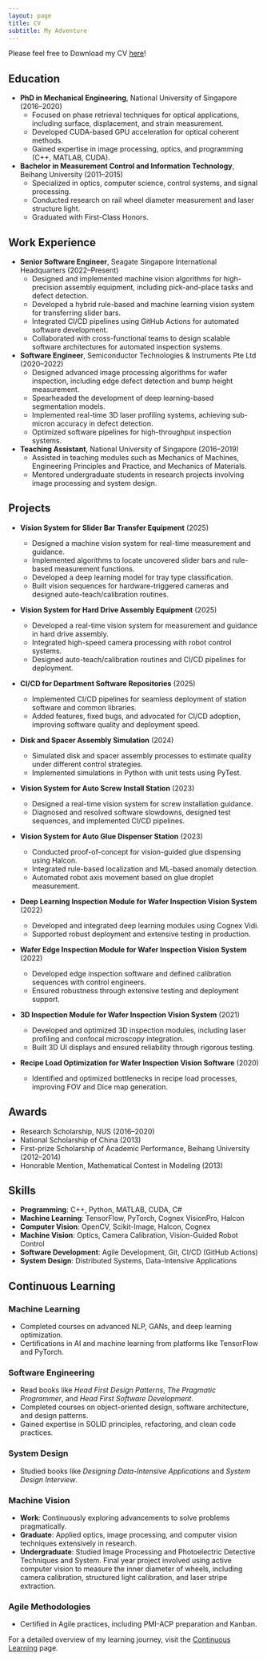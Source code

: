 ```yaml
---
layout: page
title: CV
subtitle: My Adventure
---
```


Please feel free to Download my CV [here](/files/cv_complex.pdf)!

## Education

- **PhD in Mechanical Engineering**, National University of Singapore (2016–2020)
  - Focused on phase retrieval techniques for optical applications, including surface, displacement, and strain measurement.
  - Developed CUDA-based GPU acceleration for optical coherent methods.
  - Gained expertise in image processing, optics, and programming (C++, MATLAB, CUDA).
- **Bachelor in Measurement Control and Information Technology**, Beihang University (2011–2015)
  - Specialized in optics, computer science, control systems, and signal processing.
  - Conducted research on rail wheel diameter measurement and laser structure light.
  - Graduated with First-Class Honors.

## Work Experience

- **Senior Software Engineer**, Seagate Singapore International Headquarters (2022–Present)
  - Designed and implemented machine vision algorithms for high-precision assembly equipment, including pick-and-place tasks and defect detection.
  - Developed a hybrid rule-based and machine learning vision system for transferring slider bars.
  - Integrated CI/CD pipelines using GitHub Actions for automated software development.
  - Collaborated with cross-functional teams to design scalable software architectures for automated inspection systems.
- **Software Engineer**, Semiconductor Technologies & Instruments Pte Ltd (2020–2022)
  - Designed advanced image processing algorithms for wafer inspection, including edge defect detection and bump height measurement.
  - Spearheaded the development of deep learning-based segmentation models.
  - Implemented real-time 3D laser profiling systems, achieving sub-micron accuracy in defect detection.
  - Optimized software pipelines for high-throughput inspection systems.
- **Teaching Assistant**, National University of Singapore (2016–2019)
  - Assisted in teaching modules such as Mechanics of Machines, Engineering Principles and Practice, and Mechanics of Materials.
  - Mentored undergraduate students in research projects involving image processing and system design.

## Projects

- **Vision System for Slider Bar Transfer Equipment** (2025)
  - Designed a machine vision system for real-time measurement and guidance.
  - Implemented algorithms to locate uncovered slider bars and rule-based measurement functions.
  - Developed a deep learning model for tray type classification.
  - Built vision sequences for hardware-triggered cameras and designed auto-teach/calibration routines.

- **Vision System for Hard Drive Assembly Equipment** (2025)
  - Developed a real-time vision system for measurement and guidance in hard drive assembly.
  - Integrated high-speed camera processing with robot control systems.
  - Designed auto-teach/calibration routines and CI/CD pipelines for deployment.

- **CI/CD for Department Software Repositories** (2025)
  - Implemented CI/CD pipelines for seamless deployment of station software and common libraries.
  - Added features, fixed bugs, and advocated for CI/CD adoption, improving software quality and deployment speed.

- **Disk and Spacer Assembly Simulation** (2024)
  - Simulated disk and spacer assembly processes to estimate quality under different control strategies.
  - Implemented simulations in Python with unit tests using PyTest.

- **Vision System for Auto Screw Install Station** (2023)
  - Designed a real-time vision system for screw installation guidance.
  - Diagnosed and resolved software slowdowns, designed test sequences, and implemented CI/CD pipelines.

- **Vision System for Auto Glue Dispenser Station** (2023)
  - Conducted proof-of-concept for vision-guided glue dispensing using Halcon.
  - Integrated rule-based localization and ML-based anomaly detection.
  - Automated robot axis movement based on glue droplet measurement.

- **Deep Learning Inspection Module for Wafer Inspection Vision System** (2022)
  - Developed and integrated deep learning modules using Cognex Vidi.
  - Supported robust deployment and extensive testing in production.

- **Wafer Edge Inspection Module for Wafer Inspection Vision System** (2022)
  - Developed edge inspection software and defined calibration sequences with control engineers.
  - Ensured robustness through extensive testing and deployment support.

- **3D Inspection Module for Wafer Inspection Vision System** (2021)
  - Developed and optimized 3D inspection modules, including laser profiling and confocal microscopy integration.
  - Built 3D UI displays and ensured reliability through rigorous testing.

- **Recipe Load Optimization for Wafer Inspection Vision Software** (2020)
  - Identified and optimized bottlenecks in recipe load processes, improving FOV and Dice map generation.

## Awards

- Research Scholarship, NUS (2016–2020)
- National Scholarship of China (2013)
- First-prize Scholarship of Academic Performance, Beihang University (2012–2014)
- Honorable Mention, Mathematical Contest in Modeling (2013)

## Skills

- **Programming**: C++, Python, MATLAB, CUDA, C#
- **Machine Learning**: TensorFlow, PyTorch, Cognex VisionPro, Halcon
- **Computer Vision**: OpenCV, Scikit-Image, Halcon, Cognex
- **Machine Vision**: Optics, Camera Calibration, Vision-Guided Robot Control
- **Software Development**: Agile Development, Git, CI/CD (GitHub Actions)
- **System Design**: Distributed Systems, Data-Intensive Applications

## Continuous Learning

### Machine Learning
- Completed courses on advanced NLP, GANs, and deep learning optimization.
- Certifications in AI and machine learning from platforms like TensorFlow and PyTorch.

### Software Engineering
- Read books like *Head First Design Patterns*, *The Pragmatic Programmer*, and *Head First Software Development*.
- Completed courses on object-oriented design, software architecture, and design patterns.
- Gained expertise in SOLID principles, refactoring, and clean code practices.

### System Design
- Studied books like *Designing Data-Intensive Applications* and *System Design Interview*.

### Machine Vision
- **Work**: Continuously exploring advancements to solve problems pragmatically.
- **Graduate**: Applied optics, image processing, and computer vision techniques extensively in research.
- **Undergraduate**: Studied Image Processing and Photoelectric Detective Techniques and System. Final year project involved using active computer vision to measure the inner diameter of wheels, including camera calibration, structured light calibration, and laser stripe extraction.

### Agile Methodologies
- Certified in Agile practices, including PMI-ACP preparation and Kanban.

For a detailed overview of my learning journey, visit the [Continuous Learning](learning.md) page.
